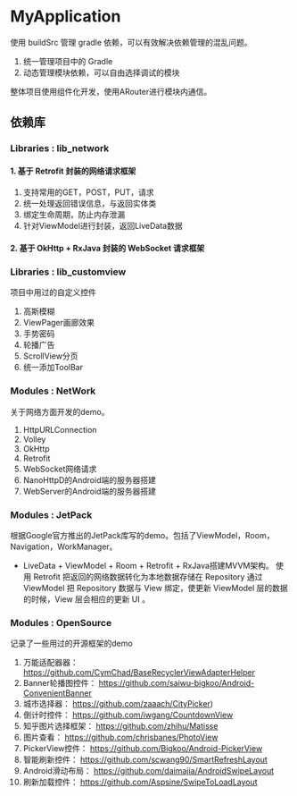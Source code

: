 # MyApplication

使用 buildSrc 管理 gradle 依赖，可以有效解决依赖管理的混乱问题。

1. 统一管理项目中的 Gradle
2. 动态管理模块依赖，可以自由选择调试的模块

整体项目使用组件化开发，使用ARouter进行模块内通信。

## 依赖库

### Libraries : lib_network

#### 1. 基于 Retrofit 封装的网络请求框架

1. 支持常用的GET，POST，PUT，请求
2. 统一处理返回错误信息，与返回实体类
3. 绑定生命周期，防止内存泄漏
4. 针对ViewModel进行封装，返回LiveData数据

#### 2. 基于 OkHttp + RxJava 封装的 WebSocket 请求框架

### Libraries : lib_customview

项目中用过的自定义控件

1. 高斯模糊
2. ViewPager画廊效果
3. 手势密码
4. 轮播广告
5. ScrollView分页
6. 统一添加ToolBar

### Modules : NetWork

关于网络方面开发的demo。

1. HttpURLConnection
2. Volley
3. OkHttp
4. Retrofit
5. WebSocket网络请求
6. NanoHttpD的Android端的服务器搭建
7. WebServer的Android端的服务器搭建

### Modules : JetPack

根据Google官方推出的JetPack库写的demo。包括了ViewModel，Room，Navigation，WorkManager。

* LiveData + ViewModel + Room + Retrofit + RxJava搭建MVVM架构。
使用 Retrofit 把返回的网络数据转化为本地数据存储在 Repository
通过 ViewModel 把 Repository 数据与 View 绑定，使更新 ViewModel 层的数据的时候，View 层会相应的更新 UI 。

### Modules : OpenSource

记录了一些用过的开源框架的demo

1. 万能适配器器： https://github.com/CymChad/BaseRecyclerViewAdapterHelper
2. Banner轮播图控件： https://github.com/saiwu-bigkoo/Android-ConvenientBanner
3. 城市选择器： https://github.com/zaaach/CityPicker)
4. 倒计时控件： https://github.com/iwgang/CountdownView
5. 知乎图片选择框架： https://github.com/zhihu/Matisse
6. 图片查看： https://github.com/chrisbanes/PhotoView
7. PickerView控件： https://github.com/Bigkoo/Android-PickerView
8. 智能刷新控件： https://github.com/scwang90/SmartRefreshLayout
9. Android滑动布局： https://github.com/daimajia/AndroidSwipeLayout
10. 刷新加载控件： https://github.com/Aspsine/SwipeToLoadLayout